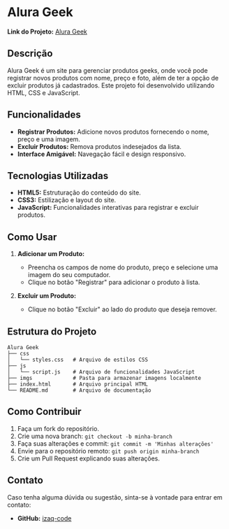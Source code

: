 
# Alura Geek

**Link do Projeto:** [Alura Geek](https://izaq-code.github.io/geek/)

## Descrição

Alura Geek é um site para gerenciar produtos geeks, onde você pode registrar novos produtos com nome, preço e foto, além de ter a opção de excluir produtos já cadastrados. Este projeto foi desenvolvido utilizando HTML, CSS e JavaScript.

## Funcionalidades

- **Registrar Produtos:** Adicione novos produtos fornecendo o nome, preço e uma imagem.
- **Excluir Produtos:** Remova produtos indesejados da lista.
- **Interface Amigável:** Navegação fácil e design responsivo.

## Tecnologias Utilizadas

- **HTML5:** Estruturação do conteúdo do site.
- **CSS3:** Estilização e layout do site.
- **JavaScript:** Funcionalidades interativas para registrar e excluir produtos.

## Como Usar

1. **Adicionar um Produto:**
   - Preencha os campos de nome do produto, preço e selecione uma imagem do seu computador.
   - Clique no botão "Registrar" para adicionar o produto à lista.

2. **Excluir um Produto:**
   - Clique no botão "Excluir" ao lado do produto que deseja remover.

## Estrutura do Projeto

```plaintext
Alura Geek
├── css
│   └── styles.css   # Arquivo de estilos CSS
├── js
│   └── script.js    # Arquivo de funcionalidades JavaScript
├── imgs             # Pasta para armazenar imagens localmente
├── index.html       # Arquivo principal HTML
└── README.md        # Arquivo de documentação
```

## Como Contribuir

1. Faça um fork do repositório.
2. Crie uma nova branch: `git checkout -b minha-branch`
3. Faça suas alterações e commit: `git commit -m 'Minhas alterações'`
4. Envie para o repositório remoto: `git push origin minha-branch`
5. Crie um Pull Request explicando suas alterações.

## Contato

Caso tenha alguma dúvida ou sugestão, sinta-se à vontade para entrar em contato:

- **GitHub:** [izaq-code](https://github.com/izaq-code)

